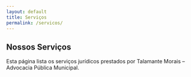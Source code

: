 ```yaml
---
layout: default
title: Serviços
permalink: /servicos/
---
```


<section>
  <h2>Nossos Serviços</h2>
  <p>Esta página lista os serviços jurídicos prestados por Talamante Morais – Advocacia Pública Municipal.</p>
</section>
